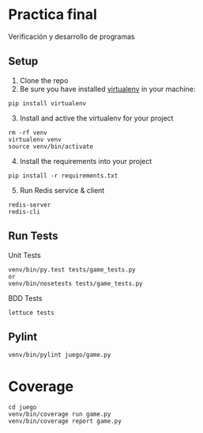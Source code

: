 # Practica final
Verificación y desarrollo de programas

## Setup

1. Clone the repo
2. Be sure you have installed [virtualenv](https://virtualenv.pypa.io/en/latest/) in your machine:
```
pip install virtualenv
```
3. Install and active the virtualenv for your project 
```
rm -rf venv
virtualenv venv
source venv/bin/activate
```
4. Install the requirements into your project
```
pip install -r requirements.txt
```

5. Run Redis service & client
```
redis-server
redis-cli
```

## Run Tests
Unit Tests
```
venv/bin/py.test tests/game_tests.py
or
venv/bin/nosetests tests/game_tests.py

```
BDD Tests
```
lettuce tests
```

## Pylint
```
venv/bin/pylint juego/game.py
```

# Coverage
```
cd juego
venv/bin/coverage run game.py
venv/bin/coverage report game.py
```
